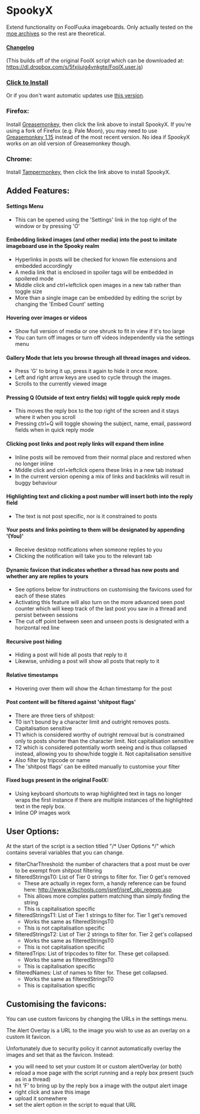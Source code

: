 # SpookyX
Extend functionality on FoolFuuka imageboards.
Only actually tested on the [moe archives](https://archive.moe) so the rest are theoretical.
#### [Changelog](https://github.com/Fiddlekins/SpookyX/blob/master/CHANGELOG.md)

(This builds off of the original FoolX script which can be downloaded at: https://dl.dropbox.com/s/5fxjiuig4vnkgte/FoolX.user.js)

### [Click to Install](https://github.com/Fiddlekins/SpookyX/raw/master/SpookyX.user.js)
Or if you don't want automatic updates use [this version](https://github.com/Fiddlekins/SpookyX/raw/master/SpookyX-noupdate.user.js).
### Firefox:
Install [Greasemonkey](https://addons.mozilla.org/en-US/firefox/addon/greasemonkey/), then click the link above to install SpookyX. If you're using a fork of Firefox (e.g. Pale Moon), you may need to use [Greasemonkey 1.15](https://addons.mozilla.org/en-US/firefox/addon/greasemonkey/versions/#version-1.15) instead of the most recent version. No idea if SpookyX works on an old version of Greasemonkey though.
### Chrome:
Install [Tampermonkey](https://chrome.google.com/webstore/detail/tampermonkey/dhdgffkkebhmkfjojejmpbldmpobfkfo), then click the link above to install SpookyX.

 
## Added Features:
#### Settings Menu
- This can be opened using the 'Settings' link in the top right of the window or by pressing 'O'

#### Embedding linked images (and other media) into the post to imitate imageboard use in the Spooky realm
- Hyperlinks in posts will be checked for known file extensions and embedded accordingly
- A media link that is enclosed in spoiler tags will be embedded in spoilered mode
- Middle click and ctrl+leftclick open images in a new tab rather than toggle size
- More than a single image can be embedded by editing the script by changing the 'Embed Count' setting

#### Hovering over images or videos 
- Show full version of media or one shrunk to fit in view if it's too large
- You can turn off images or turn off videos independently via the settings menu

#### Gallery Mode that lets you browse through all thread images and videos.
- Press 'G' to bring it up, press it again to hide it once more.
- Left and right arrow keys are used to cycle through the images.
- Scrolls to the currently viewed image

#### Pressing Q (Outside of text entry fields) will toggle quick reply mode
- This moves the reply box to the top right of the screen and it stays where it when you scroll
- Pressing ctrl+Q will toggle showing the subject, name, email, password fields when in quick reply mode

#### Clicking post links and post reply links will expand them inline
- Inline posts will be removed from their normal place and restored when no longer inline
- Middle click and ctrl+leftclick opens these links in a new tab instead
- In the current version opening a mix of links and backlinks will result in buggy behaviour

#### Highlighting text and clicking a post number will insert both into the reply field
- The text is not post specific, nor is it constrained to posts

#### Your posts and links pointing to them will be designated by appending '(You)'
- Receive desktop notifications when someone replies to you
- Clicking the notification will take you to the relevant tab

#### Dynamic favicon that indicates whether a thread has new posts and whether any are replies to yours
- See options below for instructions on customising the favicons used for each of these states
- Activating this feature will also turn on the more advanced seen post counter which will keep track of the last post you saw in a thread and persist between sessions
- The cut off point between seen and unseen posts is designated with a horizontal red line

#### Recursive post hiding
- Hiding a post will hide all posts that reply to it
- Likewise, unhiding a post will show all posts that reply to it

#### Relative timestamps
- Hovering over them will show the 4chan timestamp for the post

#### Post content will be filtered against 'shitpost flags'
- There are three tiers of shitpost:
 - T0 isn't bound by a character limit and outright removes posts. Capitalisation sensitive
 - T1 which is considered worthy of outright removal but is constrained only to posts shorter than the character limit. Not capitalisation sensitive
 - T2 which is considered potentially worth seeing and is thus collapsed instead, allowing you to show/hide toggle it. Not capitalisation sensitive
- Also filter by tripcode or name
- The 'shitpost flags' can be edited manually to customise your filter

#### Fixed bugs present in the original FoolX:
- Using keyboard shortcuts to wrap highlighted text in tags no longer wraps the first instance if there are multiple instances of the highlighted text in the reply box.
- Inline OP images work
 
## User Options:
At the start of the script is a section titled "/\* User Options \*/" which contains several variables that you can change.

- filterCharThreshold: the number of characters that a post must be over to be exempt from shitpost filtering
- filteredStringsT0: List of Tier 0 strings to filter for. Tier 0 get's removed
    - These are actually in regex form, a handy reference can be found here: http://www.w3schools.com/jsref/jsref_obj_regexp.asp
    - This allows more complex pattern matching than simply finding the string
    - This is capitalisation specific
- filteredStringsT1: List of Tier 1 strings to filter for. Tier 1 get's removed
    - Works the same as filteredStringsT0
    - This is not capitalisation specific
- filteredStringsT2: List of Tier 2 strings to filter for. Tier 2 get's collapsed
    - Works the same as filteredStringsT0
    - This is not capitalisation specific
- filteredTrips: List of tripcodes to filter for. These get collapsed.
    - Works the same as filteredStringsT0
    - This is capitalisation specific
- filteredNames: List of names to filter for. These get collapsed.
    - Works the same as filteredStringsT0
    - This is capitalisation specific

## Customising the favicons:
You can use custom favicons by changing the URLs in the settings menu.

The Alert Overlay is a URL to the image you wish to use as an overlay on a custom lit favicon.

Unfortunately due to security policy it cannot automatically overlay the images and set that as the favicon. Instead:
- you will need to set your custom lit or custom alertOverlay (or both)
- reload a moe page with the script running and a reply box present (such as in a thread)
- hit 'F' to bring up by the reply box a image with the output alert image
- right click and save this image
- upload it somewhere
- set the alert option in the script to equal that URL
